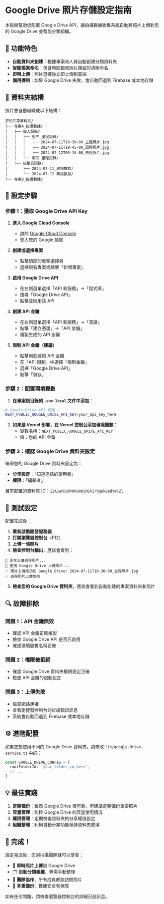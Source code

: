 # Google Drive 照片存儲設定指南

本指南幫助您配置 Google Drive API，讓拍攝數據收集系統自動將照片上傳到您的 Google Drive 並智能分類組織。

## 🎯 功能特色

- **自動資料夾創建**：根據專案和人員自動創建分類資料夾
- **智能檔案命名**：包含時間戳和照片類型的清晰命名
- **即時上傳**：照片選擇後立即上傳到雲端
- **備用機制**：如果 Google Drive 失敗，會自動回退到 Firebase 或本地存儲

## 📁 資料夾結構

照片會自動組織成以下結構：
```
您的共享資料夾/
├── 專案A_拍攝數據/
│   ├── 個人記錄/
│   │   ├── 張三_里程記錄/
│   │   │   ├── 2024-07-11T10-30-00_去程照片.jpg
│   │   │   ├── 2024-07-11T18-45-00_回程照片.jpg
│   │   │   └── 2024-07-12T09-15-00_去程照片.jpg
│   │   └── 李四_里程記錄/
│   └── 統整員記錄/
│       ├── 2024-07-11_現場數據/
│       └── 2024-07-12_現場數據/
└── 專案B_拍攝數據/
```

## 🔧 設定步驟

### 步驟 1：獲取 Google Drive API Key

1. **進入 Google Cloud Console**
   - 訪問 [Google Cloud Console](https://console.cloud.google.com/)
   - 登入您的 Google 帳號

2. **創建或選擇專案**
   - 點擊頂部的專案選擇器
   - 選擇現有專案或點擊「新增專案」

3. **啟用 Google Drive API**
   - 在左側選單選擇「API 和服務」→「程式庫」
   - 搜尋「Google Drive API」
   - 點擊並啟用該 API

4. **創建 API 金鑰**
   - 在左側選單選擇「API 和服務」→「憑證」
   - 點擊「建立憑證」→「API 金鑰」
   - 複製生成的 API 金鑰

5. **限制 API 金鑰（建議）**
   - 點擊剛創建的 API 金鑰
   - 在「API 限制」中選擇「限制金鑰」
   - 選擇「Google Drive API」
   - 點擊「儲存」

### 步驟 2：配置環境變數

1. **在專案根目錄的 `.env.local` 文件中添加**：
```bash
# Google Drive API 配置
NEXT_PUBLIC_GOOGLE_DRIVE_API_KEY=your_api_key_here
```

2. **如果是 Vercel 部署，在 Vercel 控制台添加環境變數**：
   - 變數名稱：`NEXT_PUBLIC_GOOGLE_DRIVE_API_KEY`
   - 值：您的 API 金鑰

### 步驟 3：確認 Google Drive 資料夾設定

確保您的 Google Drive 資料夾設定為：
- **分享設定**：「知道連結的使用者」
- **權限**：「編輯者」

目前配置的資料夾 ID：`1ZAJwPDShYNhGRUCM5VIrbqGk8edYmFZl`

## 🧪 測試設定

配置完成後：

1. **重新啟動開發服務器**
2. **打開瀏覽器控制台**（F12）
3. **上傳一張照片**
4. **檢查控制台輸出**，應該會看到：
```
🔄 正在上傳去程照片...
🔄 使用 Google Drive 上傳照片...
✅ 照片上傳成功到 Google Drive: 2024-07-11T10-30-00_去程照片.jpg
✅ 去程照片上傳成功
```

5. **檢查您的 Google Drive 資料夾**，應該會看到自動創建的專案資料夾和照片

## 🔍 故障排除

### 問題 1：API 金鑰無效
- 確認 API 金鑰正確複製
- 檢查 Google Drive API 是否已啟用
- 確認環境變數名稱正確

### 問題 2：權限被拒絕
- 確認 Google Drive 資料夾權限設定正確
- 檢查 API 金鑰的限制設定

### 問題 3：上傳失敗
- 檢查網路連接
- 查看瀏覽器控制台的詳細錯誤訊息
- 系統會自動回退到 Firebase 或本地存儲

## ⚙️ 進階配置

如果您想使用不同的 Google Drive 資料夾，請修改 `lib/google-drive-service.ts` 中的：
```typescript
const GOOGLE_DRIVE_CONFIG = {
  rootFolderId: 'your_folder_id_here',
  // ...
}
```

## 💡 最佳實踐

1. **定期備份**：雖然 Google Drive 很可靠，但建議定期備份重要照片
2. **容量管理**：監控 Google Drive 的容量使用情況
3. **權限管理**：定期檢查資料夾的分享權限設定
4. **組織整理**：利用自動分類功能保持資料夾整潔

## 🎉 完成！

設定完成後，您的拍攝團隊就可以享受：
- 📸 **即時照片上傳**到 Google Drive
- 🗂️ **自動分類組織**，無需手動整理
- 👥 **團隊協作**，所有成員都能訪問照片
- 🔄 **多重備份**，數據安全有保障

如有任何問題，請檢查瀏覽器控制台的詳細日誌訊息。 